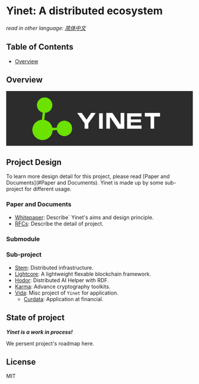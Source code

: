 # Yinet: A distributed ecosystem

*read in other language: [简体中文](zh/README.md)*

## Table of Contents

- [Overview](#Overview)

## Overview

![](img/yinet.png)

## Project Design

To learn more design detail for this project, please read [Paper and Documents](#Paper and Documents). Yinet is made up by some sub-project for different usage.

### Paper and Documents

- [Whitepaper](en/whitepaper.md): Describe` Yinet's aims and design principle.
- [RFCs](en/rfcs/index.md): Describe the detail of project.

### Submodule

### Sub-project

- [Stem](https://github.com/Yinet-project/Stem): Distributed infrastructure.
- [Lightcore](https://github.com/Yinet-project/Lightcore): A lightweight flexable blockchain framework.
- [Hodor](https://github.com/Yinet-project/Hodor): Distributed AI Helper with RDF.
- [Karma](https://github.com/Yinet-project/Karma): Advance cryptography toolkits.
- [Vida](https://github.com/Yinet-project/Stem): Misc project of `Yinet` for application.
  - [Curdata](): Application at financial.

## State of project

***Yinet is a work in process!***

We persent project's roadmap here.

## License

MIT